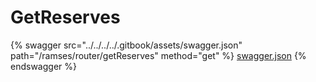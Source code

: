 # GetReserves

{% swagger src="../../../../.gitbook/assets/swagger.json" path="/ramses/router/getReserves" method="get" %}
[swagger.json](../../../../.gitbook/assets/swagger.json)
{% endswagger %}
